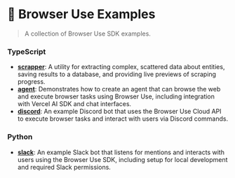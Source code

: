 # 🤖 Browser Use Examples

> A collection of Browser Use SDK examples.

### TypeScript

- **[scrapper](./scrapper/README.md)**: A utility for extracting complex, scattered data about entities, saving results to a database, and providing live previews of scraping progress.
- **[agent](./agent/README.md)**: Demonstrates how to create an agent that can browse the web and execute browser tasks using Browser Use, including integration with Vercel AI SDK and chat interfaces.
- **[discord](./discord/README.md)**: An example Discord bot that uses the Browser Use Cloud API to execute browser tasks and interact with users via Discord commands.

### Python

- **[slack](./slack/README.md)**: An example Slack bot that listens for mentions and interacts with users using the Browser Use SDK, including setup for local development and required Slack permissions.
